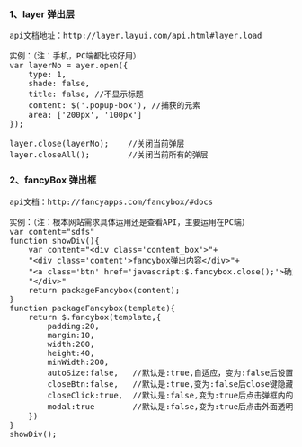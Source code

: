 
### 1、layer 弹出层
<pre>api文档地址：http://layer.layui.com/api.html#layer.load

实例：（注：手机，PC端都比较好用）
var layerNo = ayer.open({
    type: 1,
    shade: false,
    title: false, //不显示标题
    content: $('.popup-box'), //捕获的元素
    area: ['200px', '100px']
});

layer.close(layerNo);    //关闭当前弹层
layer.closeAll();        //关闭当前所有的弹层
</pre>



### 2、fancyBox 弹出框
<pre>api文档：http://fancyapps.com/fancybox/#docs

实例：（注：根本网站需求具体运用还是查看API，主要运用在PC端）
var content="sdfs"
function showDiv(){
    var content="&lt;div class='content_box'&gt;"+
    "&lt;div class='content'&gt;fancybox弹出内容&lt;/div&gt;"+
    "&lt;a class='btn' href='javascript:$.fancybox.close();'&gt;确定&lt;/a&gt;"+
    "&lt;/div&gt;"
    return packageFancybox(content);
}
function packageFancybox(template){
    return $.fancybox(template,{
        padding:20,
        margin:10,
        width:200,
        height:40,
        minWidth:200,
        autoSize:false,   //默认是:true,自适应，变为:false后设置的宽和高才有效。
        closeBtn:false,   //默认是:true,变为:false后close键隐藏。
        closeClick:true,  //默认是:false,变为:true后点击弹框内的内容弹框也会消失。
        modal:true        //默认是:false,变为:true后点击外面透明黑背景弹框不会消失。
    })
}
showDiv();
</pre>


